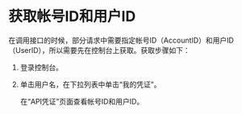 # 获取帐号ID和用户ID<a name="obs_04_0117"></a>

在调用接口的时候，部分请求中需要指定帐号ID（AccountID）和用户ID（UserID），所以需要先在控制台上获取。获取步骤如下：

1.  登录控制台。
2.  单击用户名，在下拉列表中单击“我的凭证”。

    在“API凭证”页面查看帐号ID和用户ID。


